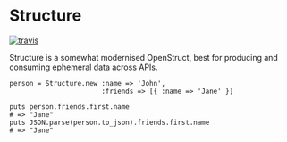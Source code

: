 # Structure

[![travis](https://secure.travis-ci.org/hakanensari/structure.png?branch=master)](http://travis-ci.org/hakanensari/structure)

Structure is a somewhat modernised OpenStruct, best for producing and
consuming ephemeral data across APIs.

    person = Structure.new :name => 'John',
                           :friends => [{ :name => 'Jane' }]

    puts person.friends.first.name
    # => "Jane"
    puts JSON.parse(person.to_json).friends.first.name
    # => "Jane"
